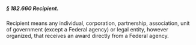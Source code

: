 ##### § 182.660 Recipient. #####

Recipient means any individual, corporation, partnership, association, unit of government (except a Federal agency) or legal entity, however organized, that receives an award directly from a Federal agency.